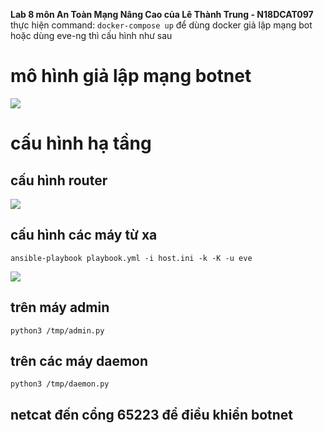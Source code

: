 __Lab 8 môn An Toàn Mạng Nâng Cao của Lê Thành Trung - N18DCAT097__
</br>
thực hiện command: `docker-compose up` để dùng docker giả lập mạng bot hoặc dùng eve-ng thì cấu hình như sau
# mô hình giả lập mạng botnet
![](https://github.com/magnetohvcs/payload/blob/master/image/eve-ng.png)
# cấu hình hạ tầng
## cấu hình router
![](https://github.com/magnetohvcs/payload/blob/master/image/router.png)
## cấu hình các máy từ xa
``` 
ansible-playbook playbook.yml -i host.ini -k -K -u eve 
```
![](https://github.com/magnetohvcs/payload/blob/master/image/ansible121212.png)
## trên máy admin
`python3 /tmp/admin.py`
## trên các máy daemon
`python3 /tmp/daemon.py`
## netcat đến cổng 65223 để điều khiển botnet
